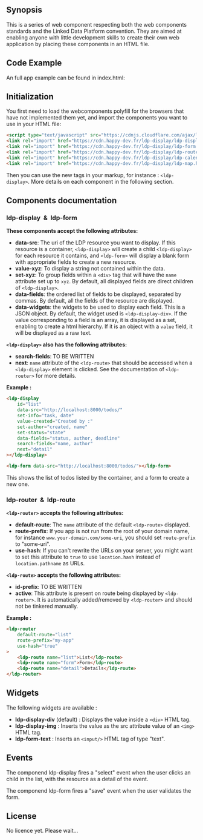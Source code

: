 ## Synopsis

This is a series of web component respecting both the web components standards and the Linked Data Platform convention.
They are aimed at enabling anyone with little development skills to create their own web application by placing these components in an HTML file.

## Code Example

An full app example can be found in index.html:

## Initialization

You first need to load the webcomponents polyfill for the browsers that have not implemented them yet, and import the components you want to use in your HTML file:
```html
<script type="text/javascript" src="https://cdnjs.cloudflare.com/ajax/libs/webcomponentsjs/1.0.20/webcomponents-loader.js"></script>
<link rel="import" href="https://cdn.happy-dev.fr/ldp-display/ldp-display.html" />
<link rel="import" href="https://cdn.happy-dev.fr/ldp-display/ldp-form.html" />
<link rel="import" href="https://cdn.happy-dev.fr/ldp-display/ldp-router.html" />
<link rel="import" href="https://cdn.happy-dev.fr/ldp-display/ldp-calendar.html" />
<link rel="import" href="https://cdn.happy-dev.fr/ldp-display/ldp-map.html" />
```

Then you can use the new tags in your markup, for instance : `<ldp-display>`. More details on each component in the following section. 

## Components documentation

### ldp-display &nbsp;&&nbsp; ldp-form

**These components accept the following attributes:**

 - **data-src**: The uri of the LDP resource you want to display. If this resource is a container, `<ldp-display>` will create a child `<ldp-display>` for each resource it contains, and `<ldp-form>` will display a blank form with appropriate fields to create a new resource.
 - **value-xyz**: To display a string not contained within the data.
 - **set-xyz**: To group fields within a `<div>` tag that will have the `name` attribute set up to `xyz`. By default, all displayed fields are direct children of `<ldp-display>`.
 - **data-fields**: the ordered list of fields to be displayed, separated by commas. By default, all the fields of the resource are displayed.
 - **data-widgets**: the widgets to be used to display each field. This is a JSON object. By default, the widget used is `<ldp-display-div>`. If the value corresponding to a field is an array, it is displayed as a set, enabling to create a html hierarchy. If it is an object with a `value` field, it will be displayed as a raw text.

**`<ldp-display>` also has the following attributes:**
 - **search-fields**: TO BE WRITTEN 
 - **next**: `name` attribute of the `<ldp-route>` that should be accessed when a `<ldp-display>` element is clicked. See the documentation of `<ldp-router>` for more details.

**Example :**
```html
<ldp-display 
    id="list"
    data-src="http://localhost:8000/todos/"
    set-info="task, date"
    value-created="Created by :"
    set-author="created, name"
    set-status="state"
    data-fields="status, author, deadline"
    search-fields="name, author"
    next="detail"
></ldp-display>

<ldp-form data-src="http://localhost:8000/todos/"></ldp-form>
```
This shows the list of todos listed by the container, and a form to create a new one.

### ldp-router  &nbsp;&&nbsp;  ldp-route
**`<ldp-router>` accepts the following attributes:**

 - **default-route**: The `name` attribute of the default `<ldp-route>` displayed.
 - **route-prefix**: If you app is not run from the root of your domain name, for instance `www.your-domain.com/some-uri`, you should set `route-prefix` to "some-uri". 
 - **use-hash**: If you can't rewrite the URLs on your server, you might want to set this attribute to `true` to use `location.hash` instead of `location.pathname` as URLs. 
 
**`<ldp-route>` accepts the following attributes:**

 - **id-prefix**: TO BE WRITTEN
 - **active**: This attribute is present on route being displayed by `<ldp-router>`. It is automatically added/removed by `<ldp-router>` and should not be tinkered manually.    


**Example :**
```html
<ldp-router 
    default-route="list"
    route-prefix="my-app"
    use-hash="true"
>
    <ldp-route name="list">List</ldp-route>
    <ldp-route name="form">Form</ldp-route>
    <ldp-route name="detail">Details</ldp-route>
</ldp-router>


```

## Widgets

The following widgets are available : 

 - **ldp-display-div** (default) : Displays the value inside a `<div>` HTML tag. 
 - **ldp-display-img** : Inserts the value as the src attribute value of an `<img>` HTML tag. 
 - **ldp-form-text** : Inserts an `<input/>` HTML tag of type "text". 

## Events

The componend ldp-display fires a "select" event when the user clicks an child in the list, with the resource as a detail of the event.

The componend ldp-form fires a "save" event when the user validates the form.


## License

No licence yet. Please wait...  




